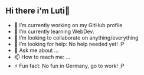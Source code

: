 ## Hi there i'm Luti👋


- 🔭 I’m currently working on my GitHub profile
- 🌱 I’m currently learning WebDev.
- 👯 I’m looking to collaborate on anything/everything
- 🤔 I’m looking for help: No help needed yet! :P
- 💬 Ask me about ...
- 📫 How to reach me: ...
- ⚡ Fun fact: No fun in Germany, go to work! ;P
